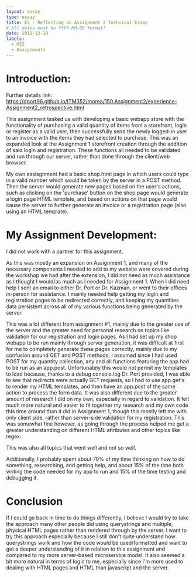 ```yaml
---
layout: essay
type: essay
title: E5 - Reflecting on Assignment 2 Technical Essay
# All dates must be YYYY-MM-DD format!
date: 2019-12-10
labels:
  - MIS
  - Assignments
---
```


# Introduction: 
Further details link: https://dport96.github.io/ITM352/morea/150.Assignment2/experience-Assignment2_retrospective.html

This assignment tasked us with developing a basic webapp store with the functionality of purchasing a valid quantity of items from a storefront, login or register as a valid user, then successfully send the newly logged-in user to an invoice with the items they had selected to purchase.  This was an expanded look at the Assignment 1 storefront creation through the addition of said login and registration.  These functions all needed to be validated and run through our server, rather than done through the client/web browser.

My own assisgnment had a basic shop.html page in which users could type in a valid number which would be taken by the server in a POST method. Then the server would generate new pages based on the user's actions, such as clicking on the 'purchase' button on the shop page would generate a login page HTML template, and based on actions on that page would cause the server to further generate an invoice or a registration page (also using an HTML template).
 
# My Assignment Development:
I did not work with a partner for this assignment.

As this was mostly an expansion on Assignment 1, and many of the necessary components I needed to add to my website were covered during the workshop we had after the extension, I did not need as much assistance as I thought I would/as much as I needed for Assignment 1.  When I did need help I sent an email to either Dr. Port or Dr. Kazman, or went to their offices in-person for assistance. I mainly needed help getting my login and registration pages to be redirected correctly, and keeping my quantities data persistent across all of my various functions being generated by the server.

This was a lot different from assignment #1, mainly due to the greater use of the server and the greater need for personal research on topics like validation for our registration and login pages. As I had set up my shop webapp to be run mainly through server generation, it was difficult at first for me to completely generate these pages correctly, mainly due to my confusion around GET and POST methods; I assumed since I had used POST for my quantity collection, any and all functions featuring the app had to be run as an app.post. Unfortunately this would not permit my templates to load because, thanks to a debug console.log Dr. Port provided, I was able to see that redirects were actually GET requests, so I had to use app.get's to render my HTML templates, and then have an app.post of the same action to process the form data.  It was also different due to the greater amount of research I did on my own, especially in regard to validation. It felt much more natural and easier to fit together my research and my own code this time around than it did in Assignment 1, though this mostly left me with only client side, rather than server-side validation for my registration. This was somewhat fine however, as going through the process helped me get a greater understanding on different HTML attributes and other topics like regex. 

This was also all topics that went well and not so well.

Additionally, I probably spent about 70% of my time thinking on how to do something, researching, and getting help, and about 15% of the time both writing the code needed for my app to run and 15% of the time testing and debugging it.

# Conclusion
If I could go back in time to do things differently, I believe I would try to take the approach many other people did using querystrings and multiple, physical HTML pages rather than rendered through by the server.  I want to try this approach especially because I still don't quite understand how querystrings work and how the code would be used/formatted and want to get a deeper understanding of it in relation to this assignment and compared to my more server-based microservice model.  It also seemed a bit more natural in terms of logic to me, especially since I'm more used to dealing with HTML pages and HTML than javascript and the server.
